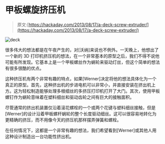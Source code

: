 # 甲板螺旋挤压机

> 原文:[https://hackaday.com/2013/08/17/a-deck-screw-extruder/](https://hackaday.com/2013/08/17/a-deck-screw-extruder/)

![deck](../Images/0314729dfab66e52de8cb7675eacd5b3.png)

很多伟大的想法都是在午夜产生的，对[沃纳]来说也不例外。一天晚上，他想出了一个新的 3D 打印机挤压机的想法，在一个非常基本的原型之后，我们不得不说他可能有所发现。它基本上是一个甲板螺丝作为蜗轮来驱动灯丝，但这个简单的想法有很多很酷的优点。

这种挤压机有两个非常有趣的特点，如果[Werner]决定将他的想法具体化为一个真正的原型。首先，这种挤出机的步进电机可以非常小，并直接安装在挤出机上方。这为轻松制造能够处理多根细丝的多挤压打印机打开了大门。其次，使用甲板螺钉作为蜗轮意味着在塑料细丝和驱动齿轮之间有巨大的接触面积。

尽管通常的挤出机装置仅沿着滚花螺栓的一个或两个花键与塑料细丝接触，但是[Werner]的设计沿着甲板螺杆蜗轮的整个长度驱动细丝。这可以很容易地转化为更精确的挤压，而不用像今天的挤压机那样摆弄弹簧和螺栓。

在任何情况下，这都是一个非常有趣的想法，我们希望看到[Werner]或其他人用这种设计制造出一台功能性挤出机。